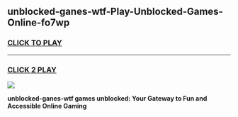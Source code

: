 
## unblocked-ganes-wtf-Play-Unblocked-Games-Online-fo7wp
<h3>
<a href="https://premium76.site?title=unblocked-ganes-wtf&ref=25A">CLICK TO PLAY</a></h3>
<hr>

<h3>
<a href="https://premium76.site?title=unblocked-ganes-wtf&ref=25A">CLICK 2 PLAY</a>
  
</h3>

<a href="https://premium76.site?title=unblocked-ganes-wtf&ref=25A"><img src="https://clearcache.store/games.png"></a>


**unblocked-ganes-wtf games unblocked: Your Gateway to Fun and Accessible Online Gaming**
